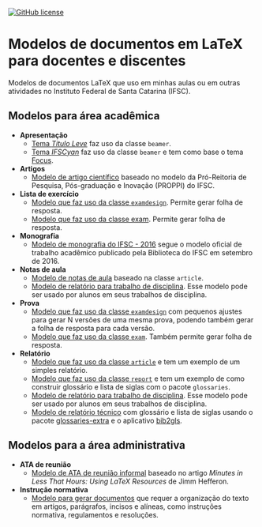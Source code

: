 [![GitHub license](https://img.shields.io/badge/license-CC0-blue.svg)](https://raw.githubusercontent.com/emersonmello/modelos-latex/master/LICENSE)

# Modelos de documentos em LaTeX para docentes e discentes

Modelos de documentos LaTeX que uso em minhas aulas ou em outras atividades no Instituto Federal de Santa Catarina (IFSC).



## Modelos para área acadêmica

-   **Apresentação**
    - [Tema *Título Leve*](apresentacao/titulo-leve) faz uso da classe `beamer`.
    - [Tema *IFSCyan*](apresentacao/ifscyan) faz uso da classe `beamer` e tem como base o tema [Focus](https://github.com/elauksap/focus-beamertheme).
- **Artigos**
  - [Modelo de artigo científico](artigo/modelo-ifsc-proppi) baseado no modelo da Pró-Reitoria de Pesquisa, Pós-graduação e Inovação (PROPPI) do IFSC.
- **Lista de exercício**
  - [Modelo que faz uso da classe `examdesign`](lista-exercicio/lista-examdesing). Permite gerar folha de resposta.
  - [Modelo que faz uso da classe exam](lista-exercicio/lista-exam).  Permite gerar folha de resposta. 
- **Monografia**
  - [Modelo de monografia do IFSC - 2016](monografia) segue o modelo oficial de trabalho acadêmico publicado pela Biblioteca do IFSC em setembro de 2016.
- **Notas de aula**
  - [Modelo de notas de aula](nota-de-aula) baseado na classe `article`. 
  - [Modelo de relatório para trabalho de disciplina](relatorio/homework). Esse modelo pode ser usado por alunos em seus trabalhos de disciplina. 
- **Prova**
  - [Modelo que faz uso da classe `examdesign`](prova/prova-examdesign) com pequenos ajustes para gerar N versões de uma mesma prova, podendo também gerar a folha de resposta para cada versão.
  - [Modelo que faz uso da classe `exam`](prova/prova-exam). Também permite gerar folha de resposta.
- **Relatório**
  - [Modelo que faz uso da classe `article`](relatorio/article) e tem um exemplo de um simples relatório.
  - [Modelo que faz uso da classe `report`](relatorio/report) e tem um exemplo de como construir glossário e lista de siglas com o pacote `glossaries`.
  - [Modelo de relatório para trabalho de disciplina](relatorio/homework). Esse modelo pode ser usado por alunos em seus trabalhos de disciplina. 
  - [Modelo de relatório técnico](relatorio/relatorio-tecnico) com glossário e lista de siglas usando o pacote [glossaries-extra](https://www.ctan.org/pkg/glossaries-extra) e o aplicativo [bib2gls](https://www.ctan.org/pkg/bib2gls).



## Modelos para a área administrativa

- **ATA de reunião**
  - [Modelo de ATA de reunião informal](ata-reunioes) baseado no artigo *Minutes in Less That Hours: Using LaTeX Resources* de Jimm Hefferon.
- **Instrução normativa**
    - [Modelo para gerar documentos](instrucao-normativa) que requer a organização do texto em artigos, parágrafos, incisos e alíneas, como  instruções normativa, regulamentos e resoluções.
